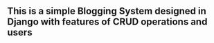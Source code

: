 ## This is a simple Blogging System designed in Django with features of CRUD operations and users

 